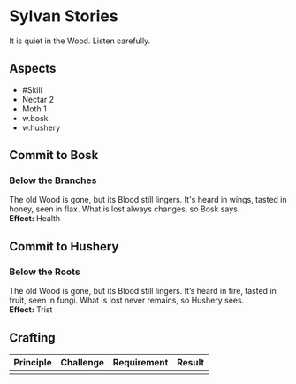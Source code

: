 ---
---
# Sylvan Stories
It is quiet in the Wood. Listen carefully. 
## Aspects
- #Skill
- Nectar 2
- Moth 1
- w.bosk
- w.hushery
## Commit to Bosk
### Below the Branches
The old Wood is gone, but its Blood still lingers. It's heard in wings, tasted in honey, seen in flax. What is lost always changes, so Bosk says.<br>
**Effect:** Health
## Commit to Hushery
### Below the Roots
The old Wood is gone, but its Blood still lingers. It’s heard in fire, tasted in fruit, seen in fungi. What is lost never remains, so Hushery sees.<br>
**Effect:** Trist

## Crafting
| Principle | Challenge | Requirement | Result |
| --------- | --------- | ----------- | ------ |
|           |           |             |        |
